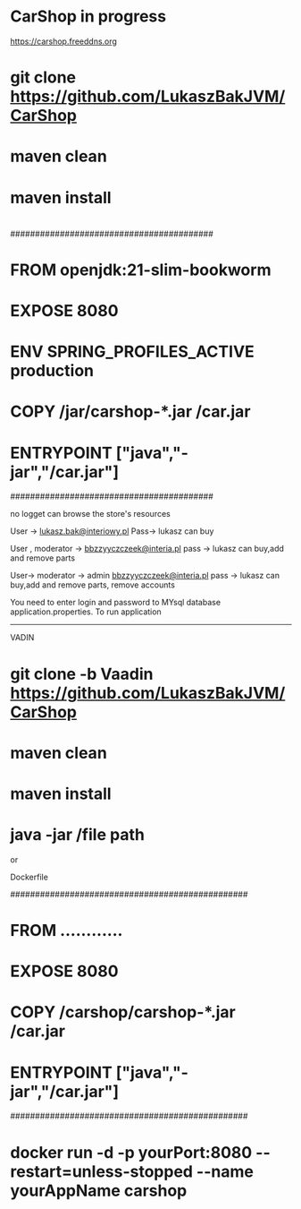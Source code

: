 # CarShop  in progress

https://carshop.freeddns.org
# git clone  https://github.com/LukaszBakJVM/CarShop
# maven clean
# maven install 
# 
#########################################
# FROM   openjdk:21-slim-bookworm        #
# EXPOSE 8080                            # 
# ENV SPRING_PROFILES_ACTIVE production  #
# COPY /jar/carshop-*.jar /car.jar       #
# ENTRYPOINT ["java","-jar","/car.jar"]  #
#########################################

no logget 
can browse the store's resources

User -> lukasz.bak@interiowy.pl Pass-> lukasz
can buy

User , moderator -> bbzzyyczczeek@interia.pl    pass -> lukasz
can buy,add and remove parts

User-> moderator -> admin bbzzyyczczeek@interia.pl pass -> lukasz
can buy,add and remove parts, remove accounts

You need to enter login and  password  to MYsql database application.properties.
To run application 

-----------------------------------------------------------------------------
VADIN
# git clone -b Vaadin https://github.com/LukaszBakJVM/CarShop
# maven clean
# maven install 
# java -jar /file path

or 

Dockerfile

################################################
#   FROM   ............                        #
#   EXPOSE 8080                                # 
#   COPY /carshop/carshop-*.jar /car.jar       #
#   ENTRYPOINT ["java","-jar","/car.jar"]      #
################################################


# docker run -d -p yourPort:8080   --restart=unless-stopped --name yourAppName carshop
